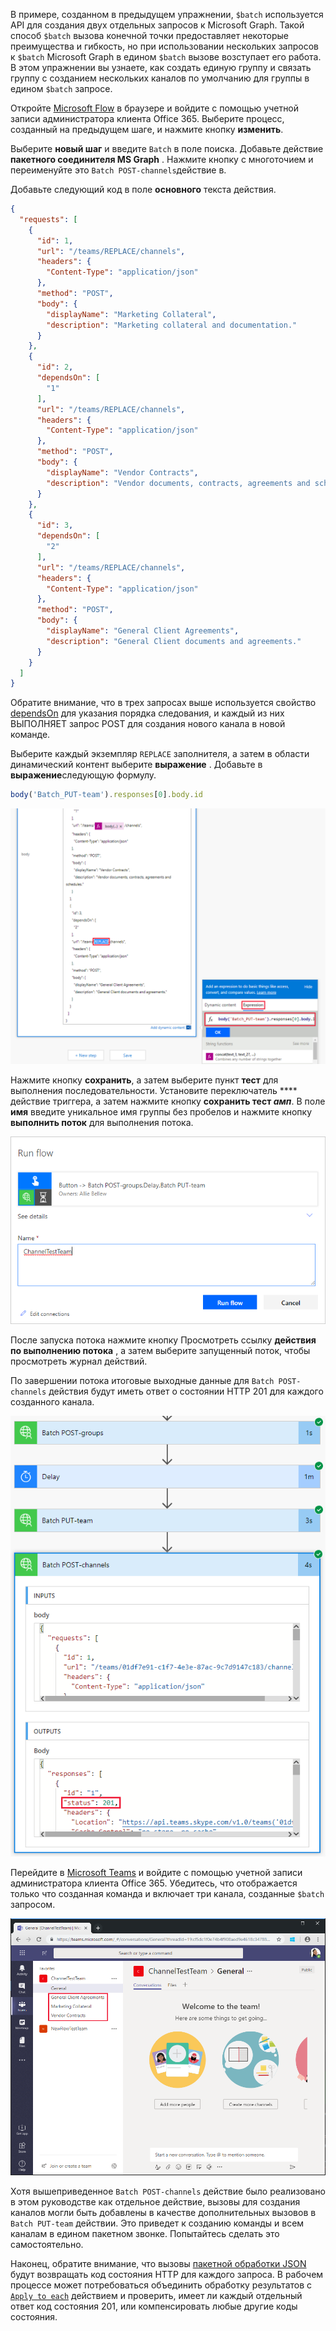 <!-- markdownlint-disable MD002 MD041 -->

В примере, созданном в предыдущем упражнении, `$batch` используется API для создания двух отдельных запросов к Microsoft Graph. Такой способ `$batch` вызова конечной точки предоставляет некоторые преимущества и гибкость, но при использовании нескольких запросов к `$batch` Microsoft Graph в едином `$batch` вызове возступает его работа. В этом упражнении вы узнаете, как создать единую группу и связать группу с созданием нескольких каналов по умолчанию для группы в едином `$batch` запросе.

Откройте [Microsoft Flow](https://flow.microsoft.com) в браузере и войдите с помощью учетной записи администратора клиента Office 365. Выберите процесс, созданный на предыдущем шаге, и нажмите кнопку **изменить**.

Выберите **новый шаг** и введите `Batch` в поле поиска. Добавьте действие **пакетного соединителя MS Graph** . Нажмите кнопку с многоточием и переименуйте это `Batch POST-channels`действие в.

Добавьте следующий код в поле **основного** текста действия.

```json
{
  "requests": [
    {
      "id": 1,
      "url": "/teams/REPLACE/channels",
      "headers": {
        "Content-Type": "application/json"
      },
      "method": "POST",
      "body": {
        "displayName": "Marketing Collateral",
        "description": "Marketing collateral and documentation."
      }
    },
    {
      "id": 2,
      "dependsOn": [
        "1"
      ],
      "url": "/teams/REPLACE/channels",
      "headers": {
        "Content-Type": "application/json"
      },
      "method": "POST",
      "body": {
        "displayName": "Vendor Contracts",
        "description": "Vendor documents, contracts, agreements and schedules."
      }
    },
    {
      "id": 3,
      "dependsOn": [
        "2"
      ],
      "url": "/teams/REPLACE/channels",
      "headers": {
        "Content-Type": "application/json"
      },
      "method": "POST",
      "body": {
        "displayName": "General Client Agreements",
        "description": "General Client documents and agreements."
      }
    }
  ]
}
```

Обратите внимание, что в трех запросах выше используется свойство [dependsOn](https://docs.microsoft.com/graph/json-batching#sequencing-requests-with-the-dependson-property) для указания порядка следования, и каждый из них ВЫПОЛНЯЕТ запрос POST для создания нового канала в новой команде.

Выберите каждый экземпляр `REPLACE` заполнителя, а затем в области динамический контент выберите **выражение** . Добавьте в **выражение**следующую формулу.

```js
body('Batch_PUT-team').responses[0].body.id
```

![Снимок экрана с выражением в области динамического содержимого](./images/flow-channel1.png)

Нажмите кнопку **сохранить**, а затем выберите пункт **тест** для выполнения последовательности. Установите переключатель **** действие триггера, а затем нажмите кнопку **сохранить тест _амп_**. В поле **имя** введите уникальное имя группы без пробелов и нажмите кнопку **выполнить поток** для выполнения потока.

![Снимок экрана с диалоговым окном потока запуска](./images/flow-channel3.png)

После запуска потока нажмите кнопку Просмотреть ссылку **действия по выполнению потока** , а затем выберите запущенный поток, чтобы просмотреть журнал действий.

По завершении потока итоговые выходные данные для `Batch POST-channels` действия будут иметь ответ о состоянии HTTP 201 для каждого созданного канала.

![Снимок журнала действий "успешный ход работы"](./images/flow-channel2.png)

Перейдите в [Microsoft Teams](https://teams.microsoft.com) и войдите с помощью учетной записи администратора клиента Office 365. Убедитесь, что отображается только что созданная команда и включает три канала, созданные `$batch` запросом.

![Снимок экрана приложения Teams с новой командой и каналами, которые показаны](./images/team-channels.png)

Хотя вышеприведенное `Batch POST-channels` действие было реализовано в этом руководстве как отдельное действие, вызовы для создания каналов могли быть добавлены в качестве дополнительных вызовов в `Batch PUT-team` действии. Это приведет к созданию команды и всем каналам в едином пакетном звонке. Попытайтесь сделать это самостоятельно.

Наконец, обратите внимание, что вызовы [пакетной обработки JSON](https://docs.microsoft.com/graph/json-batching) будут возвращать код состояния HTTP для каждого запроса. В рабочем процессе может потребоваться объединить обработку результатов с [`Apply to each`](https://docs.microsoft.com/flow/apply-to-each) действием и проверить, имеет ли каждый отдельный ответ код состояния 201, или компенсировать любые другие коды состояния.